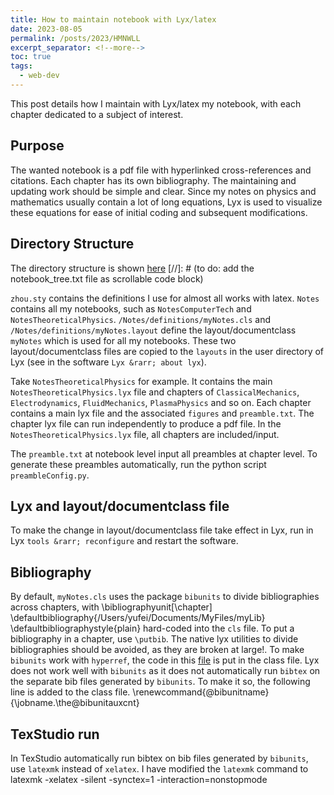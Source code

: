 ```yaml
---
title: How to maintain notebook with Lyx/latex
date: 2023-08-05
permalink: /posts/2023/HMNWLL
excerpt_separator: <!--more-->
toc: true
tags:
  - web-dev
---
```

This post details how I maintain with Lyx/latex my notebook, with each chapter dedicated to a subject of interest.
<!--more-->

## Purpose
The wanted notebook is a pdf file with hyperlinked cross-references and citations. Each chapter has its own bibliography. The maintaining and updating work should be simple and clear. Since my notes on physics and mathematics usually contain a lot of long equations, Lyx is used to visualize these equations for ease of initial coding and subsequent modifications.

## Directory Structure
The directory structure is shown [here](/files/miscellaneous/notebook_tree.txt)
[//]: # (to do: add the notebook_tree.txt file as scrollable code block)

`zhou.sty` contains the definitions I use for almost all works with latex.
`Notes` contains all my notebooks, such as `NotesComputerTech` and `NotesTheoreticalPhysics`.
`/Notes/definitions/myNotes.cls` and `/Notes/definitions/myNotes.layout` define the layout/documentclass `myNotes` which is used for all my notebooks. These two layout/documentclass files are copied to the `layouts` in the user directory of Lyx (see in the software `Lyx &rarr; about lyx`). 

Take `NotesTheoreticalPhysics` for example. It contains the main `NotesTheoreticalPhysics.lyx` file and chapters of `ClassicalMechanics`, `Electrodynamics`, `FluidMechanics`, `PlasmaPhysics` and so on. Each chapter contains a main lyx file and the associated `figures` and `preamble.txt`. The chapter lyx file can run independently to produce a pdf file. In the `NotesTheoreticalPhysics.lyx` file, all chapters are included/input.

The `preamble.txt` at notebook level input all preambles at chapter level. To generate these preambles automatically, run the python script `preambleConfig.py`.

## Lyx and layout/documentclass file
To make the change in layout/documentclass file take effect in Lyx, run in Lyx `tools &rarr; reconfigure` and restart the software.

## Bibliography
By default, `myNotes.cls` uses the package `bibunits` to divide bibliographies across chapters, with 
        \bibliographyunit[\chapter]
        \defaultbibliography{/Users/yufei/Documents/MyFiles/myLib}
        \defaultbibliographystyle{plain}
hard-coded into the `cls` file. To put a bibliography in a chapter, use `\putbib`. The native lyx utilities to divide bibliographies should be avoided, as they are broken at large!. 
To make `bibunits` work with `hyperref`, the code in this [file](/files/miscellaneous/bibunits_hyperref.txt) is put in the class file.
Lyx does not work well with `bibunits` as it does not automatically run `bibtex` on the separate bib files generated by `bibunits`. To make it so, the following line is added to the class file.
        \renewcommand{\@bibunitname}{\jobname.\the\@bibunitauxcnt}

## TexStudio run
In TexStudio automatically run bibtex on bib files generated by
`bibunits`, use `latexmk` instead of `xelatex`. I have modified the `latexmk` command to 
        latexmk -xelatex -silent -synctex=1 -interaction=nonstopmode
